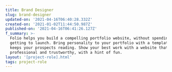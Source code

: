```yaml
---
title: Brand Designer
slug: brand-designer
updated-on: '2021-04-16T06:40:28.332Z'
created-on: '2021-01-02T11:44:50.987Z'
published-on: '2021-04-16T06:41:26.127Z'
f_summary: >-
  Folio helps you build a compelling portfolio website, without spending ages
  getting to launch. Bring personality to your portfolio with a template that
  keeps your prospects reading. Show your best work with a website that’s
  professional and trustworthy, with a hint of fun.
layout: '[project-role].html'
tags: project-role
---
```



